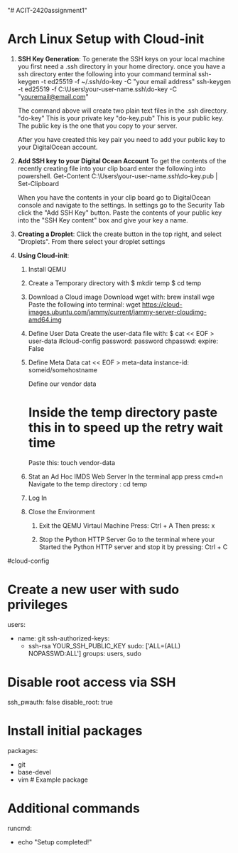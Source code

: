 "# ACIT-2420assignment1" 

# Arch Linux Setup with Cloud-init
1. **SSH Key Generation**: 
   To generate the SSH keys on your local machine you first need a .ssh directory in your home directory.
   once you have a ssh directory enter the following into your command terminal
     ssh-keygen -t ed25519 -f ~/.ssh/do-key -C "your email address"
     ssh-keygen -t ed25519 -f C:\Users\your-user-name\.ssh\do-key -C "youremail@email.com"

   The command above will create two plain text files in the .ssh directory.
     "do-key" This is your private key
     "do-key.pub" This is your public key. The public key is the one that you copy to your server.

   After you have created this key pair you need to add your public key to your DigitalOcean account.

2. **Add SSH key to your Digital Ocean Account**
    To get the contents of the recently creating file into your clip board enter the following into powershell.
      Get-Content C:\Users\your-user-name\.ssh\do-key.pub | Set-Clipboard

   When you have the contents in your clip board go to DigitalOcean console and navigate to the settings. In settings go to     the Security Tab click the "Add SSH Key" button. Paste the contents of your public key into the "SSH Key content" box and    give your key a name.
   
3. **Creating a Droplet**:
   Click the create button in the top right, and select "Droplets". From there select your droplet settings

4. **Using Cloud-init**:
     1. Install QEMU
     2. Create a Temporary directory with
          $ mkdir temp
          $  cd temp
     3. Download a Cloud image
          Download wget with: brew install wge
          Paste the following into terminal: wget https://cloud-images.ubuntu.com/jammy/current/jammy-server-cloudimg-amd64.img
     4. Define User Data
          Create the user-data file with:
            $ cat << EOF > user-data
            #cloud-config
            password: password
            chpasswd:
            expire: False
    5.  Define Meta Data
          cat << EOF > meta-data
          instance-id: someid/somehostname

        Define our vendor data
        # Inside the temp directory paste this in to speed up the retry wait time
        Paste this: touch vendor-data
        
     6. Stat an Ad Hoc IMDS Web Server
          In the terminal app press cmd+n
          Navigate to the temp directory : cd temp

     7. Log In
     8. Close the Environment
        1. Exit the QEMU Virtaul Machine
           Press: Ctrl + A
           Then press: x

        2. Stop the Python HTTP Server
           Go to the terminal where your Started the Python HTTP server and stop it by pressing: Ctrl + C

#cloud-config

# Create a new user with sudo privileges
users:
  - name: git
    ssh-authorized-keys:
      - ssh-rsa YOUR_SSH_PUBLIC_KEY
    sudo: ['ALL=(ALL) NOPASSWD:ALL']
    groups: users, sudo

# Disable root access via SSH
ssh_pwauth: false
disable_root: true

# Install initial packages
packages:
  - git
  - base-devel
  - vim  # Example package

# Additional commands
runcmd:
  - echo "Setup completed!"
